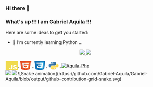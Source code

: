 ### Hi there 👋


### What's up!!! I am Gabriel Aquila !!!

Here are some ideas to get you started:

- 🌱 I’m currently learning Python ...

<div align="center">
  <a href="https://github.com/Gabriel-Aquila">
  <img height="180em" src="https://github-readme-stats.vercel.app/api?username=Gabriel-Aquila&show_icons=true&theme=dark&include_all_commits=true&count_private=true"/>
  <img height="180em" src="https://github-readme-stats.vercel.app/api/top-langs/?username=Gabriel-Aquila&layout=compact&langs_count=7&theme=dark"/>
</div>

<div style="display: inline_block"><br>
  <img align="center" alt="Aquila-Js" height="30" width="40" src="https://raw.githubusercontent.com/devicons/devicon/master/icons/javascript/javascript-plain.svg">
  <img align="center" alt="Aquila-HTML" height="30" width="40" src="https://raw.githubusercontent.com/devicons/devicon/master/icons/html5/html5-original.svg">
  <img align="center" alt="Aquila-CSS" height="30" width="40" src="https://raw.githubusercontent.com/devicons/devicon/master/icons/css3/css3-original.svg">
  <img align="center" alt="Aquila-Python" height="30" width="40" src="https://raw.githubusercontent.com/devicons/devicon/master/icons/python/python-original.svg">
  <img align="center" alt = "Aquila-Php" height="40" width= "40 "src="https://cdn.jsdelivr.net/gh/devicons/devicon/icons/php/php-original.svg" />
  </div>
  
  <div>
     <a href="https://www.linkedin.com/" target="_blank"><img src="https://img.shields.io/badge/-LinkedIn-%230077B5?style=for-the-badge&logo=linkedin&logoColor=white" target="_blank"></a> 
     <a href="https://instagram.com/" target="_blank"><img src="https://img.shields.io/badge/-Instagram-%23E4405F?style=for-the-badge&logo=instagram&logoColor=white" target="_blank"></a>
![Snake animation](https://github.com/Gabriel-Aquila/Gabriel-Aquila/blob/output/github-contribution-grid-snake.svg)
    <div/>
    

